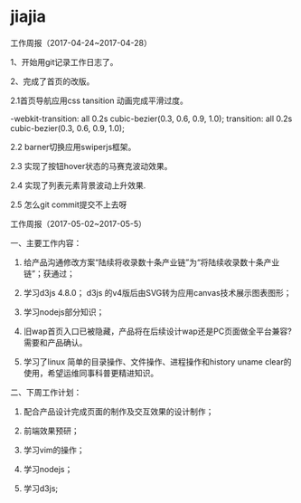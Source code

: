 # jiajia
工作周报（2017-04-24~2017-04-28）

1、开始用git记录工作日志了。

2、完成了首页的改版。

2.1首页导航应用css tansition 动画完成平滑过度。

-webkit-transition: all 0.2s cubic-bezier(0.3, 0.6, 0.9, 1.0);
    transition: all 0.2s cubic-bezier(0.3, 0.6, 0.9, 1.0);
    
2.2 barner切换应用swiperjs框架。

2.3 实现了按钮hover状态的马赛克波动效果。

2.4 实现了列表元素背景波动上升效果.

2.5 怎么git commit提交不上去呀

工作周报（2017-05-02~2017-05-5）

一、主要工作内容：

1. 给产品沟通修改方案“陆续将收录数十条产业链”为“将陆续收录数十条产业链”；获通过；

2. 学习d3js 4.8.0； d3js 的v4版后由SVG转为应用canvas技术展示图表图形；

3. 学习nodejs部分知识；

4. 旧wap首页入口已被隐藏，产品将在后续设计wap还是PC页面做全平台兼容?需要和产品确认。

5. 学习了linux 简单的目录操作、文件操作、进程操作和history uname clear的使用，希望运维同事科普更精进知识。


二、下周工作计划：

1. 配合产品设计完成页面的制作及交互效果的设计制作；

2. 前端效果预研；

3. 学习vim的操作；

4. 学习nodejs；

5. 学习d3js;
 
